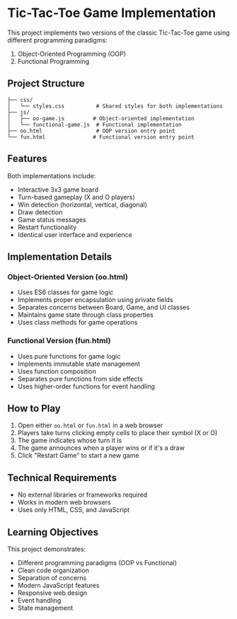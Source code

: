 # Tic-Tac-Toe Game Implementation

This project implements two versions of the classic Tic-Tac-Toe game using different programming paradigms:
1. Object-Oriented Programming (OOP)
2. Functional Programming

## Project Structure

```
├── css/
│   └── styles.css          # Shared styles for both implementations
├── js/
│   ├── oo-game.js         # Object-oriented implementation
│   └── functional-game.js  # Functional implementation
├── oo.html                 # OOP version entry point
└── fun.html               # Functional version entry point
```

## Features

Both implementations include:
- Interactive 3x3 game board
- Turn-based gameplay (X and O players)
- Win detection (horizontal, vertical, diagonal)
- Draw detection
- Game status messages
- Restart functionality
- Identical user interface and experience

## Implementation Details

### Object-Oriented Version (oo.html)
- Uses ES6 classes for game logic
- Implements proper encapsulation using private fields
- Separates concerns between Board, Game, and UI classes
- Maintains game state through class properties
- Uses class methods for game operations

### Functional Version (fun.html)
- Uses pure functions for game logic
- Implements immutable state management
- Uses function composition
- Separates pure functions from side effects
- Uses higher-order functions for event handling

## How to Play

1. Open either `oo.html` or `fun.html` in a web browser
2. Players take turns clicking empty cells to place their symbol (X or O)
3. The game indicates whose turn it is
4. The game announces when a player wins or if it's a draw
5. Click "Restart Game" to start a new game

## Technical Requirements

- No external libraries or frameworks required
- Works in modern web browsers
- Uses only HTML, CSS, and JavaScript

## Learning Objectives

This project demonstrates:
- Different programming paradigms (OOP vs Functional)
- Clean code organization
- Separation of concerns
- Modern JavaScript features
- Responsive web design
- Event handling
- State management